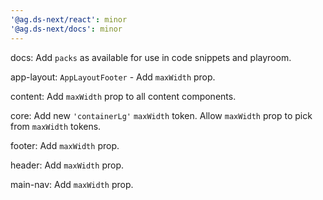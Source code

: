 ```yaml
---
'@ag.ds-next/react': minor
'@ag.ds-next/docs': minor
---
```


docs: Add `packs` as available for use in code snippets and playroom.

app-layout: `AppLayoutFooter` - Add `maxWidth` prop.

content: Add `maxWidth` prop to all content components.

core: Add new `'containerLg'` `maxWidth` token. Allow `maxWidth` prop to pick from `maxWidth` tokens.

footer: Add `maxWidth` prop.

header: Add `maxWidth` prop.

main-nav: Add `maxWidth` prop.
